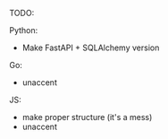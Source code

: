 TODO:

Python:
- Make FastAPI + SQLAlchemy version

Go: 
- unaccent

JS:
- make proper structure (it's a mess)
- unaccent
